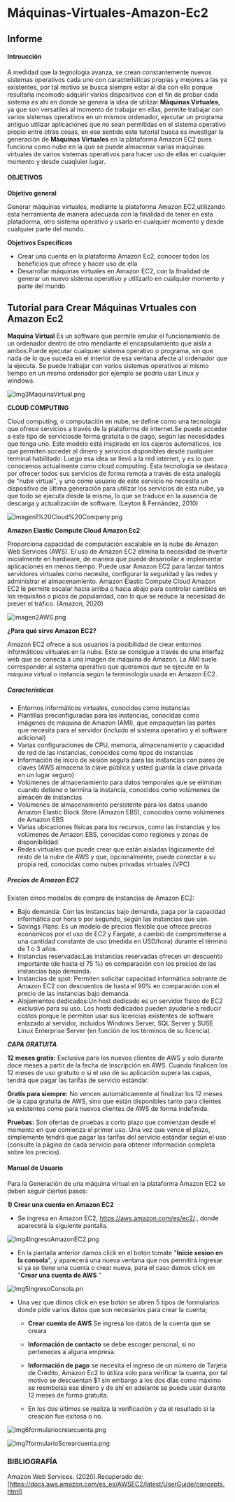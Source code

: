 # Máquinas-Virtuales-Amazon-Ec2
## Informe
#### Introucción

A medidad que la tegnologia avanza, se crean constantemente nuevos sistemas operativos cada uno con caracterìsticas propias y mejores a las ya existentes, por tal motivo se   busca siempre estar al dìa con ello porque resultarìa incomodo adquirir  varios dispositivos con el fin de probar cada sistema es ahí en donde se genera la idea de utilizar **Màquinas Virtuales**, ya que son versatiles al momento de trabajar en ellas, permite trabajar con varios sistemas operativos en un mismos ordenador, ejecutar un  programa antiguo utilizar aplicaciones que no sean permitidas en el sistema  operativo propio entre otras cosas, en ese sentido este tutorial  busca  es investigar la generación de 
**Màquinas Virtuales** en la plataforma Amazon EC2  pues funciona como nube en la que se puede almacenar varias màquinas virtuales de varios sistemas operativos para  hacer   uso de ellas en cualquier momento y desde cuaqluier lugar. 

#### OBJETIVOS
**Objetivo general**

Generar máquinas virtuales, mediante la plataforma Amazon EC2,utilizando esta herramienta de manera adecuada con la finalidad de tener en esta platadorma, otro sistema operativo y usarlo en cualquier momento y desde cualquier parte del mundo.

**Objetivos Especifícos**

* Crear una cuenta en la plataforma Amazon Ec2, conocer todos los beneficios que ofrece y hacer uso de ella
* Desarrollar máquinas virtuales en Amazon EC2, con la finalidad de generar un nuevo sistema operativo  y utilizarlo en cualquier momento y parte del mundo.

## Tutorial para Crear Máquinas Vrtuales con Amazon Ec2 

**Maquina Virtual**
 Es un software que permite emular el funcionamiento de un ordenador dentro de otro mendiante el encapsulamiento que aísla a ambos.Puede ejecutar cualquier sistema operativo o programa, sin que nada de lo que suceda en el interior de esa ventana afecte al ordenador que la ejecuta.
Se puede trabajar con varios sistemas operativos al mismo tiempo en un mismo ordenador por ejemplo se podria usar Linux y windows.

   ![Img3MaquinaVirtual.png](https://github.com/CFernanda/Maquinas-Virtuales-Amazon-Ec2/blob/master/imagenenes/Img3MaquinaVirtual.png)  

**CLOUD COMPUTING**

  Cloud computing, o computación en nube, se define como una tecnología que ofrece servicios a través de la plataforma de internet.Se puede acceder a este tipo de serviciosde 
forma  gratuita o de pago, según las necesidades que tenga uno. Este modelo está inspirado en los cajeros automáticos, los que permiten acceder al dinero y servicios disponibles desde cualquier terminal habilitado. Luego esa idea se llevó a la red internet, y es lo que conocemos actualmente como cloud computing. Esta tecnología se destaca por ofrecer todos sus servicios de forma remota a través de esta analogía de "nube virtual", y uno como usuario de este servicio no necesita un dispositivo de última generación para utilizar los servicios de esta nube, ya que todo se ejecuta desde la misma, lo que se traduce en la ausencia de descarga y actualización de software. (Leyton & Fernández, 2010)
                        
   ![Imagen1%20Cloud%20Company.png](https://github.com/CFernanda/Maquinas-Virtuales-Amazon-Ec2/blob/master/imagenenes/Imagen1%20Cloud%20Company.png)  

**Amazon Elastic Compute Cloud Amazon Ec2**

Proporciona capacidad de computación escalable en la nube de Amazon Web Services (AWS). El uso de Amazon EC2 elimina la necesidad de invertir inicialmente en hardware, de manera que  puede desarrollar e   implementar aplicaciones en menos  tiempo. Puede usar Amazon EC2 para lanzar tantos servidores virtuales como  necesite, configurar la seguridad y las redes y administrar   el almacenamiento. Amazon Elastic Compute Cloud  Amazon EC2  le permite escalar hacia arriba o hacia abajo para controlar cambios en los requisitos o picos de popularidad, con lo que se reduce la necesidad de prever el tráfico. (Amazon, 2020)   
            
   ![imagen2AWS.png](https://github.com/CFernanda/Maquinas-Virtuales-Amazon-Ec2/blob/master/imagenenes/imagen2AWS.png) 

**¿Para qué sirve Amazon EC2?**

Amazon EC2 ofrece a sus usuarios la posibilidad de crear entornos informáticos virtuales en la nube. Esto se consigue a través de una interfaz web que se conecta a una imagen de máquina de Amazon. La AMI suele corresponder al sistema operativo que queramos que se ejecute en la máquina virtual o instancia según la terminología usada en Amazon EC2. 

##### Características
* Entornos informáticos virtuales, conocidos como instancias
* Plantillas preconfiguradas para las instancias, conocidas como imágenes de máquina de Amazon (AMI), que empaquetan las partes que necesita para el servidor (incluido el    sistema operativo y el software adicional)
* Varias configuraciones de CPU, memoria, almacenamiento y capacidad de red de las instancias, conocidos como tipos de instancias
* Información de inicio de sesión segura para las instancias con pares de claves (AWS almacena la clave pública y usted guarda la clave privada en un lugar seguro)
* Volúmenes de almacenamiento para datos temporales que se eliminan cuando detiene o termina la instancia, conocidos como volúmenes de almacén de instancias
* Volúmenes de almacenamiento persistente para los datos usando Amazon Elastic Block Store (Amazon EBS), conocidos como volúmenes de Amazon EBS
* Varias ubicaciones físicas para los recursos, como las instancias y los volúmenes de Amazon EBS, conocidas como regiones y zonas de disponibilidad
* Redes virtuales que puede crear que están aisladas lógicamente del resto de la nube de AWS y que, opcionalmente, puede conectar a su propia red, conocidas como nubes privadas   virtuales (VPC)

##### Precios de Amazon EC2

Existen cinco modelos de compra de instancias de Amazon EC2:

* Bajo demanda: Con las instancias bajo demanda, paga por la capacidad informática por hora o por segundo, según las instancias que use.            
* Savings Plans: Es un modelo de precios flexible que ofrece precios económicos por el uso de EC2 y Fargate, a cambio de comprometerse a una cantidad constante de uso (medida en USD/hora) durante el término de 1 o 3 años.
* Instancias reservadas:Las instancias reservadas ofrecen un descuento importante (de hasta el 75 %) en comparación con los precios de las instancias bajo demanda.  
* Instancias de spot: Permiten solicitar capacidad informática sobrante de Amazon EC2 con descuentos de hasta el 90% en comparación con el precio de las instancias bajo demanda. 
* Alojamientos dedicados:Un host dedicado es un servidor físico de EC2 exclusivo para su uso. Los hosts dedicados pueden ayudarle a reducir costos porque le permiten usar sus licencias existentes de software enlazado al servidor, incluidos Windows Server, SQL Server y SUSE Linux Enterprise Server (en función de los términos de su licencia). 

***CAPA GRATUITA***

**12 meses gratis:** Exclusiva para los nuevos clientes de AWS y solo durante doce meses a partir de la fecha de inscripción en AWS. Cuando finalicen los 12 meses de uso gratuito o si el uso de su aplicación supera las capas, tendrá que pagar las tarifas de servicio estándar.

**Gratis para siempre:** No vencen automáticamente al finalizar los 12 meses de la capa gratuita de AWS, sino que están disponibles tanto para clientes ya existentes como para nuevos clientes de AWS de forma indefinida.

**Pruebas:** Son ofertas de pruebas a corto plazo que comienzan desde el momento en que comienza el primer uso. Una vez que vence el plazo, simplemente tendrá que pagar las tarifas del servicio estándar según el uso (consulte la página de cada servicio para obtener información completa sobre los precios).

#### Manual de Usuario

 Para la Generación de una máquina virtual en la plataforma Amazon EC2  se deben seguir ciertos pasos:
 
 **1) Crear una cuenta en Amazon EC2**
 
 * Se ingresa en  Amazon EC2,  https://aws.amazon.com/es/ec2/., donde aparecerá la siguiente pantalla. 
 
 ![Img4IngresoAmazonEC2.png]( https://github.com/CFernanda/Maquinas-Virtuales-Amazon-Ec2/blob/master/imagenenes/Img4IngresoAmazonEC2.png) 

* En la pantalla anterior damos click en el botón tomate "**Inicie sesion en la consola**", y aparecerá una nueva ventana que nos permitirá ingresar si ya se tiene una cuenta o  crear  nueva, para el caso damos click en "**Crear una cuenta de AWS** "

![Img5IngresoConsola.pn]( https://github.com/CFernanda/Maquinas-Virtuales-Amazon-Ec2/blob/master/imagenenes/Img5IngresoConsola.png) 


* Una vez que dimos click en ese botón se abren 5 tipos de formularios donde pide varios datos que son necesarios para crear la cuenta;
  - **Crear cuenta de AWS** Se ingresa los datos de la cuenta que se creara

  - **Información de contacto** se debe escoger personal, si no perteneces a alguna empresa.
  
  - **Información de pago** se necesita el ingreso de un número de Tarjeta de Crédito, Amazon Ec2 lo útiliza solo para verificar la cuenta, por tal motivo se descuentan $1 sin       embargo a los dos días como máximo se reembolsa ese dinero y de ahí en adelante se puede usar durante 12 meses de forma gratuita. 
  
  - En los dos últimos se realiza la verificación y da el resultado si la creación fue exitosa o no.

 ![Img6formulariocrearcuenta.png]( https://github.com/CFernanda/Maquinas-Virtuales-Amazon-Ec2/blob/master/imagenenes/Img6formulariocrearcuenta.png) 

 ![Img7formularioScrearcuenta.png]( https://github.com/CFernanda/Maquinas-Virtuales-Amazon-Ec2/blob/master/imagenenes/Img7formularioScrearcuenta.png) 
 
 
  




### BIBLIOGRAFÍA
 Amazon Web Services. (2020).Recuperado de:[https://docs.aws.amazon.com/es_es/AWSEC2/latest/UserGuide/concepts.html]


